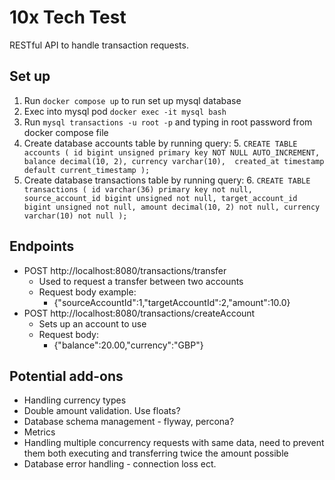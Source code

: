 # 10x Tech Test

RESTful API to handle transaction requests.

## Set up
1. Run `docker compose up` to run set up mysql database
2. Exec into mysql pod `docker exec -it mysql bash`
3. Run `mysql transactions -u root -p` and typing in root password from docker compose file
4. Create database accounts table by running query:
   5. `CREATE TABLE accounts
       (
          id bigint unsigned primary key NOT NULL AUTO_INCREMENT, 
          balance decimal(10, 2), currency varchar(10), 
          created_at timestamp default current_timestamp
       );` 
5. Create database transactions table by running query:
   6. `CREATE TABLE transactions
      (
          id varchar(36) primary key not null,
          source_account_id bigint unsigned not null,
          target_account_id bigint unsigned not null,
          amount decimal(10, 2) not null,
          currency varchar(10) not null
      );`

## Endpoints
* POST http://localhost:8080/transactions/transfer
  * Used to request a transfer between two accounts 
  * Request body example:
      * {"sourceAccountId":1,"targetAccountId":2,"amount":10.0}
* POST http://localhost:8080/transactions/createAccount
  * Sets up an account to use
  * Request body:
    * {"balance":20.00,"currency":"GBP"}

## Potential add-ons
* Handling currency types
* Double amount validation. Use floats?
* Database schema management - flyway, percona?
* Metrics
* Handling multiple concurrency requests with same data, need to prevent them both executing and transferring twice the amount possible
* Database error handling - connection loss ect.